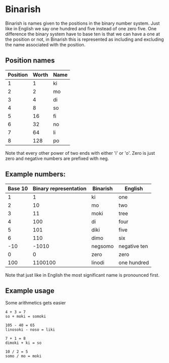 # Binarish
Binarish is names given to the positions in the binary number system. Just like in English we say one hundred and five instead of one zero five. One difference the binary system have to base ten is that we can have a one at the position or not, in Binarish this is represented as including and excluding the name associated with the position.

## Position names
Position | Worth | Name
-------- | ----- | ----
1 | 1 | ki
2 | 2 | mo
3 | 4 | di
4 | 8 | so
5 | 16 | fi
6 | 32 | no
7 | 64 | li
8 | 128 | po

Note that every other power of two ends with either 'i' or 'o'.
Zero is just zero and negative numbers are prefixed with neg.

## Example numbers:
Base 10 | Binary representation | Binarish | English
------- | --------------------- | -------- | -------
1 | 1 | ki | one
2 | 10 | mo | two
3 | 11 | moki | tree
4 | 100 | di | four
5 | 101 | diki | five
6 | 110 | dimo | six
-10 | -1010 | negsomo | negative ten
0 | 0 | zero | zero
100 | 1100100 | linodi | one hundred

Note that just like in English the most significant name is pronounced first.

## Example usage
Some arithmetics gets easier
```
4 + 3 = 7
so + moki = somoki
```

```
105 - 40 = 65
linosoki - noso = liki
```

```
7 + 1 = 8
dimoki + ki = so
```

```
10 / 2 = 5
somo / mo = moki
```
